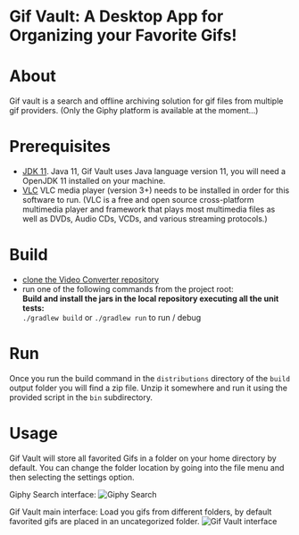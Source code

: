 # Gif Vault:  A Desktop App for Organizing your Favorite Gifs!

About
===========
Gif vault is a search and offline archiving solution for gif files from multiple gif providers. (Only the Giphy platform is available at the moment...)

Prerequisites
===========
* [JDK 11](https://openjdk.java.net/). Java 11, Gif Vault uses Java language version 11, you will need a OpenJDK 11 installed on your machine.
* [VLC](https://www.videolan.org/vlc/index.html) VLC media player (version 3+) needs to be installed in order for this software to run. (VLC is a free and open source cross-platform multimedia player and framework that plays most multimedia files as well as DVDs, Audio CDs, VCDs, and various streaming protocols.)

Build
===========
* [clone the Video Converter repository](https://help.github.com/articles/cloning-a-repository/)      
* run one of the following commands from the project root:  
**Build and install the jars in the local repository executing all the unit tests:**   
`./gradlew build`
or
`./gradlew run` to run / debug

Run
===========
Once you run the build command in the `distributions` directory of the `build` output folder you will find a zip file. Unzip it somewhere and run it using the provided script in the `bin` subdirectory. 

Usage
===========
Gif Vault will store all favorited Gifs in a folder on your home directory by default. You can change the folder location by going into the file menu and then selecting the settings option.

Giphy Search interface:
![Giphy Search](https://user-images.githubusercontent.com/188386/82735634-adc5f980-9ce8-11ea-9af3-5462510c86c3.png)

Gif Vault main interface:
Load you gifs from different folders, by default favorited gifs are placed in an uncategorized folder.
![Gif Vault interface](https://user-images.githubusercontent.com/188386/82735660-df3ec500-9ce8-11ea-8bb0-22c688189f23.png)


